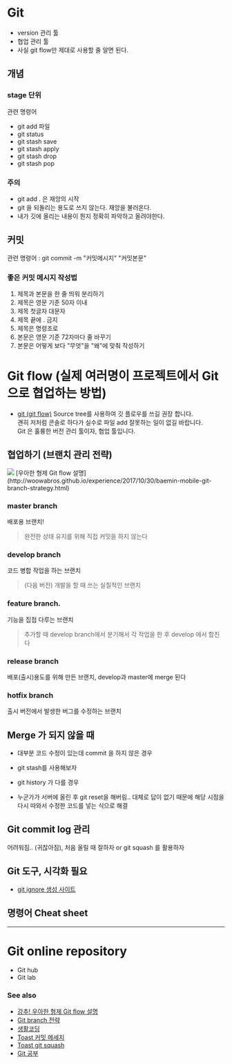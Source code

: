 # Git
* version 관리 툴
* 협업 관리 툴 
* 사실 git flow만 제대로 사용할 줄 알면 된다.

## 개념 
### stage 단위
관련 명령어
* git add 파일
* git status
* git stash save
* git stash apply
* git stash drop
* git stash pop

### 주의
* git add . 은 재앙의 시작
* git 을 되돌리는 용도로 쓰지 않는다. 재앙을 불러온다.
* 내가 깃에 올리는 내용이 뭔지 정확히 파악하고 올려야한다. 

## 커밋
관련 명령어 : git commit -m "커밋메시지" "커밋본문"

### 좋은 커밋 메시지 작성법
1. 제목과 본문을 한 줄 띄워 분리하기
2. 제목은 영문 기준 50자 이내
3. 제목 첫글자 대문자
4. 제목 끝에 . 금지
5. 제목은 명령조로
6. 본문은 영문 기준 72자마다 줄 바꾸기
7. 본문은 어떻게 보다 "무엇"을 "왜"에 맞춰 작성하기  


# Git flow (실제 여러명이 프로젝트에서 Git으로 협업하는 방법)
* [git (git flow)](https://ko.atlassian.com/git/tutorials/learn-git-with-bitbucket-cloud)
Source tree를 사용하여 깃 플로우를 쓰길 권장 합니다. <br>
괜히 저처럼 콘솔로 하다가 실수로 파일 add 잘못하는 일이 없길 바랍니다. <br>
Git 은 훌륭한 버전 관리 툴이자, 협업 툴입니다.


## 협업하기 (브랜치 관리 전략)
<img src="https://nvie.com/img/git-model@2x.png">
[우아한 형제 Git flow 설명](http://woowabros.github.io/experience/2017/10/30/baemin-mobile-git-branch-strategy.html)

### master branch
배포용 브랜치!
> 완전한 상태 유지를 위해 직접 커밋을 하지 않는다

### develop branch
코드 병합 작업을 하는 브랜치 
> (다음 버전) 개발을 할 때 쓰는 실질적인 브랜치 

### feature branch.
기능을 집접 다루는 브랜치
> 추가할 때 develop branch에서 분기해서 각 작업을 한 후 develop 에서 합친다

### release branch 
배포(출시)용도를 위해 만든 브랜치, develop과 master에 merge 된다 

### hotfix branch
출시 버전에서 발생한 버그를 수정하는 브랜치 

## Merge 가 되지 않을 때 
* 대부분 코드 수정이 있는데 commit 을 하지 않은 경우 
- git stash를 사용해보자 

* git history 가 다를 경우 
- 누군가가 서버에 올린 후 git reset을 해버림.. 대체로 답이 없기 때문에 해당 시점을 다시 따와서 수정한 코드를 넣는 식으로 해결 

## Git commit log 관리 
어려워짐.. (귀찮아짐), 처음 올릴 때 잘하자 or git squash 를 활용하자 

## Git 도구, 시각화 필요
* [git ignore 생성 사이트](https://www.gitignore.io/)


## 명령어 Cheat sheet


---
# Git online repository
* Git hub 
* Git lab


### See also
* [강추! 우아한 형제 Git flow 설명](http://woowabros.github.io/experience/2017/10/30/baemin-mobile-git-branch-strategy.html)
* [Git branch 전략](https://nvie.com/posts/a-successful-git-branching-model/#release-branches)
* [생활코딩](https://opentutorials.org/course/1492)
* [Toast 커밋 메세지](https://meetup.toast.com/posts/106)
* [Toast git squash](https://meetup.toast.com/posts/39)
* [Git 공부](http://jeong-pro.tistory.com/105?category=798425)

